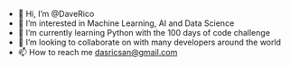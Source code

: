 - 👋 Hi, I’m @DaveRico
- 👀 I’m interested in Machine Learning, AI and Data Science
- 🌱 I’m currently learning Python with the 100 days of code challenge
- 💞️ I’m looking to collaborate on with many developers around the world
- 📫 How to reach me dasricsan@gmail.com

<!---
DaveRico/DaveRico is a ✨ special ✨ repository because its `README.md` (this file) appears on your GitHub profile.
You can click the Preview link to take a look at your changes.
--->
